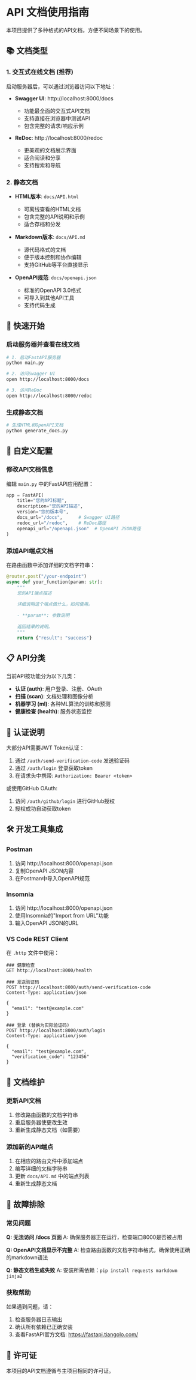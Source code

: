 # API 文档使用指南

本项目提供了多种格式的API文档，方便不同场景下的使用。

## 📚 文档类型

### 1. 交互式在线文档 (推荐)

启动服务器后，可以通过浏览器访问以下地址：

- **Swagger UI**: http://localhost:8000/docs
  - 功能最全面的交互式API文档
  - 支持直接在浏览器中测试API
  - 包含完整的请求/响应示例

- **ReDoc**: http://localhost:8000/redoc  
  - 更美观的文档展示界面
  - 适合阅读和分享
  - 支持搜索和导航

### 2. 静态文档

- **HTML版本**: `docs/API.html`
  - 可离线查看的HTML文档
  - 包含完整的API说明和示例
  - 适合存档和分发

- **Markdown版本**: `docs/API.md`
  - 源代码格式的文档
  - 便于版本控制和协作编辑
  - 支持GitHub等平台直接显示

- **OpenAPI规范**: `docs/openapi.json`
  - 标准的OpenAPI 3.0格式
  - 可导入到其他API工具
  - 支持代码生成

## 🚀 快速开始

### 启动服务器并查看在线文档

```bash
# 1. 启动FastAPI服务器
python main.py

# 2. 访问Swagger UI
open http://localhost:8000/docs

# 3. 访问ReDoc
open http://localhost:8000/redoc
```

### 生成静态文档

```bash
# 生成HTML和OpenAPI文档
python generate_docs.py
```

## 🔧 自定义配置

### 修改API文档信息

编辑 `main.py` 中的FastAPI应用配置：

```python
app = FastAPI(
    title="您的API标题",
    description="您的API描述",
    version="您的版本号",
    docs_url="/docs",      # Swagger UI路径
    redoc_url="/redoc",    # ReDoc路径
    openapi_url="/openapi.json"  # OpenAPI JSON路径
)
```

### 添加API端点文档

在路由函数中添加详细的文档字符串：

```python
@router.post("/your-endpoint")
async def your_function(param: str):
    """
    您的API端点描述
    
    详细说明这个端点做什么，如何使用。
    
    - **param**: 参数说明
    
    返回结果的说明。
    """
    return {"result": "success"}
```

## 📋 API分类

当前API按功能分为以下几类：

- **认证 (auth)**: 用户登录、注册、OAuth
- **扫描 (scan)**: 文档处理和图像分析  
- **机器学习 (ml)**: 各种ML算法的训练和预测
- **健康检查 (health)**: 服务状态监控

## 🔐 认证说明

大部分API需要JWT Token认证：

1. 通过 `/auth/send-verification-code` 发送验证码
2. 通过 `/auth/login` 登录获取token
3. 在请求头中携带: `Authorization: Bearer <token>`

或使用GitHub OAuth:
1. 访问 `/auth/github/login` 进行GitHub授权
2. 授权成功自动获取token

## 🛠️ 开发工具集成

### Postman

1. 访问 http://localhost:8000/openapi.json
2. 复制OpenAPI JSON内容
3. 在Postman中导入OpenAPI规范

### Insomnia

1. 访问 http://localhost:8000/openapi.json
2. 使用Insomnia的"Import from URL"功能
3. 输入OpenAPI JSON的URL

### VS Code REST Client

在 `.http` 文件中使用：

```http
### 健康检查
GET http://localhost:8000/health

### 发送验证码
POST http://localhost:8000/auth/send-verification-code
Content-Type: application/json

{
  "email": "test@example.com"
}

### 登录 (替换为实际验证码)
POST http://localhost:8000/auth/login
Content-Type: application/json

{
  "email": "test@example.com",
  "verification_code": "123456"
}
```

## 📝 文档维护

### 更新API文档

1. 修改路由函数的文档字符串
2. 重启服务器使更改生效
3. 重新生成静态文档（如需要）

### 添加新的API端点

1. 在相应的路由文件中添加端点
2. 编写详细的文档字符串
3. 更新 `docs/API.md` 中的端点列表
4. 重新生成静态文档

## 🐛 故障排除

### 常见问题

**Q: 无法访问 /docs 页面**
A: 确保服务器正在运行，检查端口8000是否被占用

**Q: OpenAPI文档显示不完整**
A: 检查路由函数的文档字符串格式，确保使用正确的markdown语法

**Q: 静态文档生成失败**
A: 安装所需依赖：`pip install requests markdown jinja2`

### 获取帮助

如果遇到问题，请：

1. 检查服务器日志输出
2. 确认所有依赖已正确安装
3. 查看FastAPI官方文档: https://fastapi.tiangolo.com/

## 📄 许可证

本项目的API文档遵循与主项目相同的许可证。
